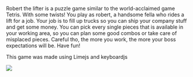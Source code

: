 Robert the lifter is a puzzle game similar to the world-acclaimed game Tetris. With some twists! You play as robert, a handsome fella who rides a lift for a job.
Your job is to fill up trucks so you can ship your company stuff and get some money. You can pick every single pieces that is available in your working area, so you can plan some good combos or take care of misplaced pieces. Careful tho, the more you work, the more your boss expectations will be. Have fun!

This game was made using Limejs and keyboardjs

<img src="http://i.imgur.com/lxZrD.png" style="border:0;">
